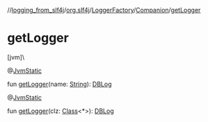 //[logging_from_slf4j](../../../../index.md)/[org.slf4j](../../index.md)/[LoggerFactory](../index.md)/[Companion](index.md)/[getLogger](get-logger.md)

# getLogger

[jvm]\

@[JvmStatic](https://kotlinlang.org/api/latest/jvm/stdlib/kotlin.jvm/-jvm-static/index.html)

fun [getLogger](get-logger.md)(name: [String](https://kotlinlang.org/api/latest/jvm/stdlib/kotlin/-string/index.html)): [DBLog](../../../../../logging_android/danbroid.logging/-d-b-log/index.md)

@[JvmStatic](https://kotlinlang.org/api/latest/jvm/stdlib/kotlin.jvm/-jvm-static/index.html)

fun [getLogger](get-logger.md)(clz: [Class](https://docs.oracle.com/javase/8/docs/api/java/lang/Class.html)&lt;*&gt;): [DBLog](../../../../../logging_android/danbroid.logging/-d-b-log/index.md)
